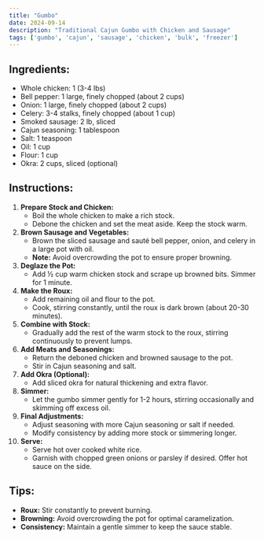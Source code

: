```yaml
---
title: "Gumbo"
date: 2024-09-14
description: "Traditional Cajun Gumbo with Chicken and Sausage"
tags: ['gumbo', 'cajun', 'sausage', 'chicken', 'bulk', 'freezer']
---
```


## Ingredients:

- Whole chicken: 1 (3-4 lbs)
- Bell pepper: 1 large, finely chopped (about 2 cups)
- Onion: 1 large, finely chopped (about 2 cups)
- Celery: 3-4 stalks, finely chopped (about 1 cup)
- Smoked sausage: 2 lb, sliced
- Cajun seasoning: 1 tablespoon
- Salt: 1 teaspoon
- Oil: 1 cup
- Flour: 1 cup
- Okra: 2 cups, sliced (optional)

## **Instructions:**

1. **Prepare Stock and Chicken:**
   - Boil the whole chicken to make a rich stock.
   - Debone the chicken and set the meat aside. Keep the stock warm.
2. **Brown Sausage and Vegetables:**
   - Brown the sliced sausage and sauté bell pepper, onion, and celery in a large pot with oil.
   - **Note:** Avoid overcrowding the pot to ensure proper browning.
3. **Deglaze the Pot:**
   - Add ½ cup warm chicken stock and scrape up browned bits. Simmer for 1 minute.
4. **Make the Roux:**
   - Add remaining oil and flour to the pot.
   - Cook, stirring constantly, until the roux is dark brown (about 20-30 minutes).
5. **Combine with Stock:**
   - Gradually add the rest of the warm stock to the roux, stirring continuously to prevent lumps.
6. **Add Meats and Seasonings:**
   - Return the deboned chicken and browned sausage to the pot.
   - Stir in Cajun seasoning and salt.
7. **Add Okra (Optional):**
   - Add sliced okra for natural thickening and extra flavor.
8. **Simmer:**
   - Let the gumbo simmer gently for 1-2 hours, stirring occasionally and skimming off excess oil.
9. **Final Adjustments:**
   - Adjust seasoning with more Cajun seasoning or salt if needed.
   - Modify consistency by adding more stock or simmering longer.
10. **Serve:**
    - Serve hot over cooked white rice.
    - Garnish with chopped green onions or parsley if desired. Offer hot sauce on the side.

## **Tips:**

- **Roux:** Stir constantly to prevent burning.
- **Browning:** Avoid overcrowding the pot for optimal caramelization.
- **Consistency:** Maintain a gentle simmer to keep the sauce stable.
